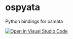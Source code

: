 # ospyata
Python bindings for osmata

[![Open in Visual Studio Code](https://open.vscode.dev/badges/open-in-vscode.svg)](https://open.vscode.dev/aerocyber/ospyata)
